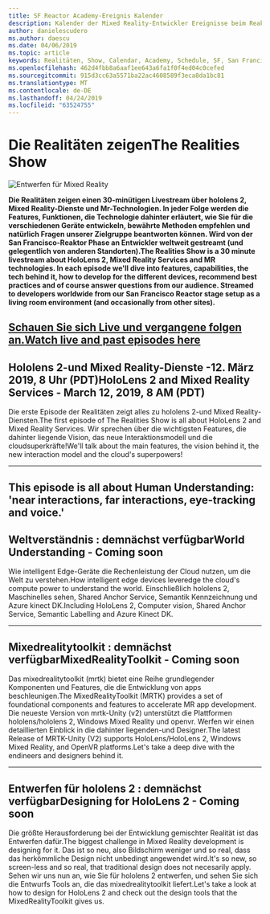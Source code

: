 ```yaml
---
title: SF Reactor Academy-Ereignis Kalender
description: Kalender der Mixed Reality-Entwickler Ereignisse beim Reaktor in San Francisco.
author: danielescudero
ms.author: daescu
ms.date: 04/06/2019
ms.topic: article
keywords: Realitäten, Show, Calendar, Academy, Schedule, SF, San Francisco, Reaktor
ms.openlocfilehash: 462d4fbb8a6aaf1ee643a6fa1f0f4ed04c0cefed
ms.sourcegitcommit: 915d3cc63a5571ba22ac4608589f3eca8da1bc81
ms.translationtype: MT
ms.contentlocale: de-DE
ms.lasthandoff: 04/24/2019
ms.locfileid: "63524755"
---
```

# <a name="the-realities-show"></a><span data-ttu-id="d3044-104">Die Realitäten zeigen</span><span class="sxs-lookup"><span data-stu-id="d3044-104">The Realities Show</span></span>
![Entwerfen für Mixed Reality](images/therealitiesshow.jpg)

<span data-ttu-id="d3044-106">**Die Realitäten zeigen einen 30-minütigen Livestream über hololens 2, Mixed Reality-Dienste und Mr-Technologien. In jeder Folge werden die Features, Funktionen, die Technologie dahinter erläutert, wie Sie für die verschiedenen Geräte entwickeln, bewährte Methoden empfehlen und natürlich Fragen unserer Zielgruppe beantworten können. Wird von der San Francisco-Reaktor Phase an Entwickler weltweit gestreamt (und gelegentlich von anderen Standorten).**</span><span class="sxs-lookup"><span data-stu-id="d3044-106">**The Realities Show is a 30 minute livestream about HoloLens 2, Mixed Reality Services and MR technologies. In each episode we'll dive into features, capabilities, the tech behind it, how to develop for the different devices, recommend best practices and of course answer questions from our audience. Streamed to developers worldwide from our San Francisco Reactor stage setup as a living room environment (and occasionally from other sites).**</span></span>

<a name="watch-live-and-past-episodes-herehttpakamstrs"></a><span data-ttu-id="d3044-107">**[Schauen Sie sich Live und vergangene folgen an.](http://aka.ms/trs)**</span><span class="sxs-lookup"><span data-stu-id="d3044-107">**[Watch live and past episodes here](http://aka.ms/trs)**</span></span>
---

## <a name="hololens-2-and-mixed-reality-services---march-12-2019-8-am-pdt"></a><span data-ttu-id="d3044-108">**Hololens 2-und Mixed Reality-Dienste** -12. März 2019, 8 Uhr (PDT)</span><span class="sxs-lookup"><span data-stu-id="d3044-108">**HoloLens 2 and Mixed Reality Services** - March 12, 2019, 8 AM (PDT)</span></span>
<span data-ttu-id="d3044-109">Die erste Episode der Realitäten zeigt alles zu hololens 2-und Mixed Reality-Diensten.</span><span class="sxs-lookup"><span data-stu-id="d3044-109">The first episode of The Realities Show is all about HoloLens 2 and Mixed Reality Services.</span></span> <span data-ttu-id="d3044-110">Wir sprechen über die wichtigsten Features, die dahinter liegende Vision, das neue Interaktionsmodell und die cloudsuperkräfte!</span><span class="sxs-lookup"><span data-stu-id="d3044-110">We'll talk about the main features, the vision behind it, the new interaction model and the cloud's superpowers!</span></span>

---
This episode is all about Human Understanding: 'near interactions, far interactions, eye-tracking and voice.'
---
## <a name="world-understanding---coming-soon"></a><span data-ttu-id="d3044-111">**Weltverständnis** : demnächst verfügbar</span><span class="sxs-lookup"><span data-stu-id="d3044-111">**World Understanding** - Coming soon</span></span>
<span data-ttu-id="d3044-112">Wie intelligent Edge-Geräte die Rechenleistung der Cloud nutzen, um die Welt zu verstehen.</span><span class="sxs-lookup"><span data-stu-id="d3044-112">How intelligent edge devices leveredge the cloud's compute power to understand the world.</span></span> <span data-ttu-id="d3044-113">Einschließlich hololens 2, Maschinelles sehen, Shared Anchor Service, Semantik Kennzeichnung und Azure kinect DK.</span><span class="sxs-lookup"><span data-stu-id="d3044-113">Including HoloLens 2, Computer vision, Shared Anchor Service, Semantic Labelling and Azure Kinect DK.</span></span>

---
## <a name="mixedrealitytoolkit---coming-soon"></a><span data-ttu-id="d3044-114">**Mixedrealitytoolkit** : demnächst verfügbar</span><span class="sxs-lookup"><span data-stu-id="d3044-114">**MixedRealityToolkit** - Coming soon</span></span>
<span data-ttu-id="d3044-115">Das mixedrealitytoolkit (mrtk) bietet eine Reihe grundlegender Komponenten und Features, die die Entwicklung von apps beschleunigen.</span><span class="sxs-lookup"><span data-stu-id="d3044-115">The MixedRealityToolkit (MRTK) provides a set of foundational components and features to accelerate MR app development.</span></span> <span data-ttu-id="d3044-116">Die neueste Version von mrtk-Unity (v2) unterstützt die Plattformen hololens/hololens 2, Windows Mixed Reality und openvr. Werfen wir einen detaillierten Einblick in die dahinter liegenden-und Designer.</span><span class="sxs-lookup"><span data-stu-id="d3044-116">The latest Release of MRTK-Unity (V2) supports HoloLens/HoloLens 2, Windows Mixed Reality, and OpenVR platforms.Let's take a deep dive with the endineers and designers behind it.</span></span>

---
## <a name="designing-for-hololens-2---coming-soon"></a><span data-ttu-id="d3044-117">**Entwerfen für hololens 2** : demnächst verfügbar</span><span class="sxs-lookup"><span data-stu-id="d3044-117">**Designing for HoloLens 2** - Coming soon</span></span>
<span data-ttu-id="d3044-118">Die größte Herausforderung bei der Entwicklung gemischter Realität ist das Entwerfen dafür.</span><span class="sxs-lookup"><span data-stu-id="d3044-118">The biggest challenge in Mixed Reality development is designing for it.</span></span> <span data-ttu-id="d3044-119">Das ist so neu, also Bildschirm weniger und so real, dass das herkömmliche Design nicht unbedingt angewendet wird.</span><span class="sxs-lookup"><span data-stu-id="d3044-119">It's so new, so screen-less and so real, that traditional design does not necesarily apply.</span></span> <span data-ttu-id="d3044-120">Sehen wir uns nun an, wie Sie für hololens 2 entwerfen, und sehen Sie sich die Entwurfs Tools an, die das mixedrealitytoolkit liefert.</span><span class="sxs-lookup"><span data-stu-id="d3044-120">Let's take a look at how to design for HoloLens 2 and check out the design tools that the MixedRealityToolkit gives us.</span></span>


